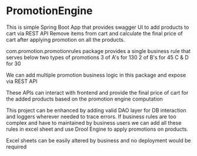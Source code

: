 # PromotionEngine

This is simple Spring Boot App that provides swagger UI to add products to cart via REST API
Remove items from cart and calculate the final price of cart after applying promotion on all the products.

com.promotion.promotionrules package provides a single business rule that serves below two types of promotions
3 of A's for 130
2 of B's for 45
C & D for 30

We can add multiple promotion business logic in this package and expose via REST API

These APIs can interact with frontend and provide the final price of cart for the added products based on the promotion engine computation

This project can be enhanced by adding valid DAO layer for DB interaction and loggers wherever needed to trace errors.
If business rules are too complex and have to maintained by business users we can add all these rules in excel sheet
and use Drool Engine to apply promotions on products.

Excel sheets can be easily altered by business and no deployment would be required